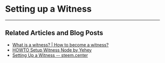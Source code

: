 # Setting up a Witness
----

## Related Articles and Blog Posts
* [What is a witness? | How to become a witness?](https://steemit.com/witness/@mahdiyari/steem-witnesses-what-is-a-witness-or-how-to-become-a-witness)
* [HOWTO Setup Witness Node by Yehey](https://que.com/howto-setup-witness-node-by-yehey/)
* [Setting Up a Witness -- steem.center](https://www.steem.center/index.php?title=Setting_up_a_Witness)

